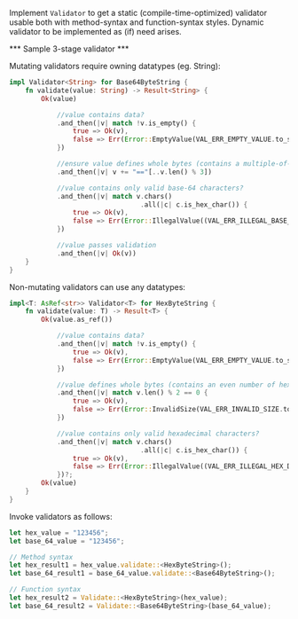 Implement `Validator` to get a static (compile-time-optimized) validator usable both with method-syntax and function-syntax styles.  Dynamic validator to be implemented as (if) need arises.

*** Sample 3-stage validator ***

Mutating validators require owning datatypes (eg. String):
```rust
impl Validator<String> for Base64ByteString {
    fn validate(value: String) -> Result<String> {
        Ok(value)

            //value contains data?
            .and_then(|v| match !v.is_empty() {
                true => Ok(v),
                false => Err(Error::EmptyValue(VAL_ERR_EMPTY_VALUE.to_string())),
            })

            //ensure value defines whole bytes (contains a multiple-of-three number of base-64 digits)
            .and_then(|v| v += "=="[..v.len() % 3])

            //value contains only valid base-64 characters?
            .and_then(|v| match v.chars()
                                 .all(|c| c.is_hex_char()) {
                true => Ok(v),
                false => Err(Error::IllegalValue((VAL_ERR_ILLEGAL_BASE_64_DIGIT.to_string()))),
            })

            //value passes validation
            .and_then(|v| Ok(v))
    }
}
```

Non-mutating validators can use any datatypes:
```rust
impl<T: AsRef<str>> Validator<T> for HexByteString {
    fn validate(value: T) -> Result<T> {
        Ok(value.as_ref())

            //value contains data?
            .and_then(|v| match !v.is_empty() {
                true => Ok(v),
                false => Err(Error::EmptyValue(VAL_ERR_EMPTY_VALUE.to_string())),
            })

            //value defines whole bytes (contains an even number of hex digits)?
            .and_then(|v| match v.len() % 2 == 0 {
                true => Ok(v),
                false => Err(Error::InvalidSize(VAL_ERR_INVALID_SIZE.to_string())),
            })

            //value contains only valid hexadecimal characters?
            .and_then(|v| match v.chars()
                                 .all(|c| c.is_hex_char()) {
                true => Ok(v),
                false => Err(Error::IllegalValue((VAL_ERR_ILLEGAL_HEX_DIGIT.to_string()))),
            })?;
        Ok(value)
    }
}
```

Invoke validators as follows:
```rust
let hex_value = "123456";
let base_64_value = "123456";

// Method syntax
let hex_result1 = hex_value.validate::<HexByteString>();
let base_64_result1 = base_64_value.validate::<Base64ByteString>();

// Function syntax
let hex_result2 = Validate::<HexByteString>(hex_value);
let base_64_result2 = Validate::<Base64ByteString>(base_64_value);
```
